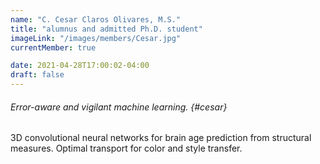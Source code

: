 ```yaml
---
name: "C. Cesar Claros Olivares, M.S."
title: "alumnus and admitted Ph.D. student"
imageLink: "/images/members/Cesar.jpg"
currentMember: true

date: 2021-04-28T17:00:02-04:00
draft: false
---
```


###### Error-aware and vigilant machine learning. {#cesar}
3D convolutional neural networks for brain age prediction from structural measures.  Optimal transport for color and style transfer.
